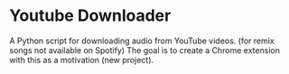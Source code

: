 # Youtube Downloader
A Python script for downloading audio from YouTube videos. (for remix songs not available on Spotify)
The goal is to create a Chrome extension with this as a motivation (new project).
